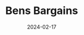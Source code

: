 ---
date: 2024-02-17
title: 'Bens Bargains'
description: 'Bens Bargains es un sitio estadounidense de ofertas en tiendas en línea'
image: '/images/content/projects/bensbargains.png'
---